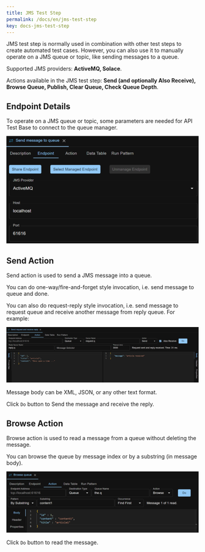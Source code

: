 ```yaml
---
title: JMS Test Step
permalink: /docs/en/jms-test-step
key: docs-jms-test-step
---
```

JMS test step is normally used in combination with other test steps to create automated test cases. However, you can also use it to manually operate on a JMS queue or topic, like sending messages to a queue.

Supported JMS providers: **ActiveMQ, Solace**.

Actions available in the JMS test step: **Send (and optionally Also Receive), Browse Queue, Publish, Clear Queue, Check Queue Depth**.

## Endpoint Details
To operate on a JMS queue or topic, some parameters are needed for API Test Base to connect to the queue manager.

![Endpoint Details](../../screenshots/jms/endpoint-details.png)

## Send Action
Send action is used to send a JMS message into a queue.

You can do one-way/fire-and-forget style invocation, i.e. send message to queue and done.

You can also do request-reply style invocation, i.e. send message to request queue and receive another message from reply queue. For example:

![Send Message and Also Receive](../../screenshots/jms/send-message-and-also-receive.png)

Message body can be XML, JSON, or any other text format.

Click `Do` button to Send the message and receive the reply.

## Browse Action
Browse action is used to read a message from a queue without deleting the message.

You can browse the queue by message index or by a substring (in message body).
 
![Browse Queue by Substring](../../screenshots/jms/browse-queue-by-substring.png)

Click `Do` button to read the message.
